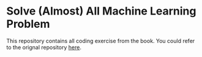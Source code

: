 # Solve (Almost) All Machine Learning Problem

This repository contains all coding exercise from the book.
You could refer to the orignal repository [here](https://github.com/abhishekkrthakur/approachingalmost).